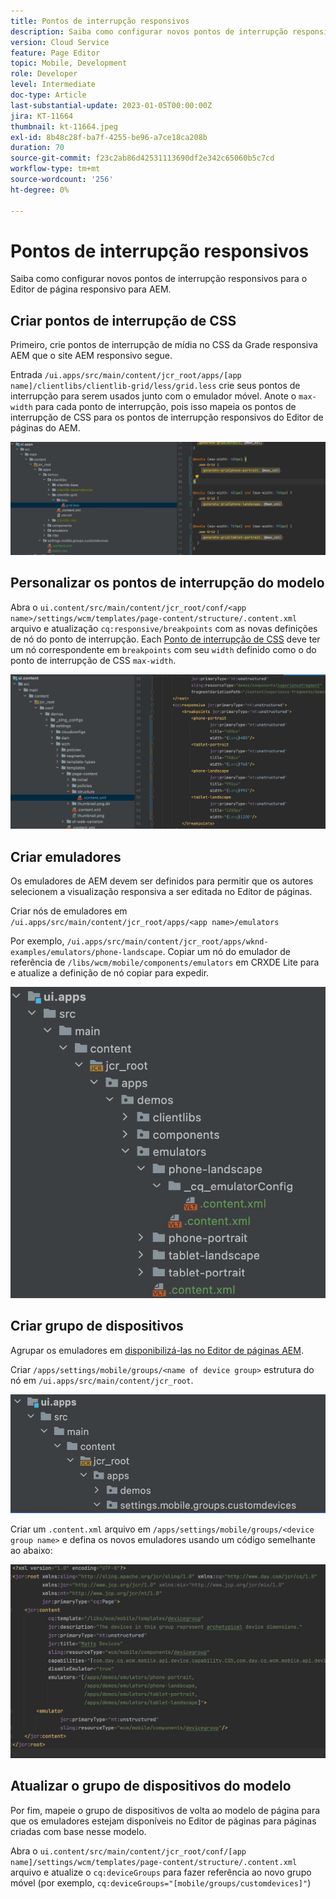 ```yaml
---
title: Pontos de interrupção responsivos
description: Saiba como configurar novos pontos de interrupção responsivos para o Editor de página responsivo para AEM.
version: Cloud Service
feature: Page Editor
topic: Mobile, Development
role: Developer
level: Intermediate
doc-type: Article
last-substantial-update: 2023-01-05T00:00:00Z
jira: KT-11664
thumbnail: kt-11664.jpeg
exl-id: 8b48c28f-ba7f-4255-be96-a7ce18ca208b
duration: 70
source-git-commit: f23c2ab86d42531113690df2e342c65060b5c7cd
workflow-type: tm+mt
source-wordcount: '256'
ht-degree: 0%

---
```


# Pontos de interrupção responsivos

Saiba como configurar novos pontos de interrupção responsivos para o Editor de página responsivo para AEM.

## Criar pontos de interrupção de CSS

Primeiro, crie pontos de interrupção de mídia no CSS da Grade responsiva AEM que o site AEM responsivo segue.

Entrada `/ui.apps/src/main/content/jcr_root/apps/[app name]/clientlibs/clientlib-grid/less/grid.less` crie seus pontos de interrupção para serem usados junto com o emulador móvel. Anote o `max-width` para cada ponto de interrupção, pois isso mapeia os pontos de interrupção de CSS para os pontos de interrupção responsivos do Editor de páginas do AEM.

![Criar novos pontos de interrupção responsivos](./assets/responsive-breakpoints/create-new-breakpoints.jpg)

## Personalizar os pontos de interrupção do modelo

Abra o `ui.content/src/main/content/jcr_root/conf/<app name>/settings/wcm/templates/page-content/structure/.content.xml` arquivo e atualização `cq:responsive/breakpoints` com as novas definições de nó do ponto de interrupção. Each [Ponto de interrupção de CSS](#create-new-css-breakpoints) deve ter um nó correspondente em `breakpoints` com seu `width` definido como o do ponto de interrupção de CSS `max-width`.

![Personalizar os pontos de interrupção responsivos do modelo](./assets/responsive-breakpoints/customize-template-breakpoints.jpg)

## Criar emuladores

Os emuladores de AEM devem ser definidos para permitir que os autores selecionem a visualização responsiva a ser editada no Editor de páginas.

Criar nós de emuladores em `/ui.apps/src/main/content/jcr_root/apps/<app name>/emulators`

Por exemplo, `/ui.apps/src/main/content/jcr_root/apps/wknd-examples/emulators/phone-landscape`. Copiar um nó do emulador de referência de `/libs/wcm/mobile/components/emulators` em CRXDE Lite para e atualize a definição de nó copiar para expedir.

![Criar novos emuladores](./assets/responsive-breakpoints/create-new-emulators.jpg)

## Criar grupo de dispositivos

Agrupar os emuladores em [disponibilizá-las no Editor de páginas AEM](#update-the-templates-device-group).

Criar `/apps/settings/mobile/groups/<name of device group>` estrutura do nó em `/ui.apps/src/main/content/jcr_root`.

![Criar novo grupo de dispositivos](./assets/responsive-breakpoints/create-new-device-group.jpg)

Criar um `.content.xml` arquivo em `/apps/settings/mobile/groups/<device group name>` e defina os novos emuladores usando um código semelhante ao abaixo:

![Criar novo dispositivo](./assets/responsive-breakpoints/create-new-device.jpg)

## Atualizar o grupo de dispositivos do modelo

Por fim, mapeie o grupo de dispositivos de volta ao modelo de página para que os emuladores estejam disponíveis no Editor de páginas para páginas criadas com base nesse modelo.

Abra o `ui.content/src/main/content/jcr_root/conf/[app name]/settings/wcm/templates/page-content/structure/.content.xml` arquivo e atualize o `cq:deviceGroups` para fazer referência ao novo grupo móvel (por exemplo, `cq:deviceGroups="[mobile/groups/customdevices]"`)
